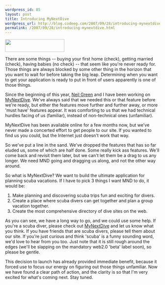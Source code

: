 ```yaml
--- 
wordpress_id: 85
layout: post
title: Introducing MyNextDive
wordpress_url: http://blog.codeeg.com/2007/09/28/introducing-mynextdive/
permalink: /2007/09/28/introducing-mynextdive.html
---
```

<a href="http://mynextdive.com"><img class="aligncenter size-full wp-image-107" src="/images/wp/mnd_logo.gif" alt="" width="193" height="41" /></a>

There are some things -- buying your first home (check), getting married (check), having babies (no check) -- that seem like you're never ready for. Those things are always blocked by some other thing in the horizon that you want to wait for before taking the big leap.  Determining when you want to get your application is ready to put in front of users apparently is one of those things.

Since the beginning of this year, <a title="Neil Green's Profile on MyNextDive" href="http://www.mynextdive.com/profile/show/9-neil-green">Neil Green</a> and I have been working on <a title="MyNextDive, Scuba Trip Planning" href="http://www.mynextdive.com">MyNextDive</a>.  We've always said that we needed this or that feature before we're ready, but either the features move further and further away, or more 'must have' features appear.  It was comforting to us that we had technical hurdles facing of us (familiar), instead of non-technical ones (unfamiliar).

MyNextDive has been available online for a few months now, but we've never made a concerted effort to get people to our site.  If you wanted to find us you could, but the Internet just doesn't work that way.

So we've put a line in the sand.  We've dropped the features that has so far eluded us, some of which are half done.  Some really kick ass features.  We'll come back and revisit them later, but we can't let them be a drag to us any longer.  We need MND going and dragging us along, and not the other way around.

So what is MyNextDive?  We want to build the ultimate application for planning scuba vacations.  If I have to pick 3 things I want MND to do, it would be:
<ol>
	<li>Make planning and discovering scuba trips fun and exciting for divers.</li>
	<li>Create a place where scuba divers can get together and plan a group vacation together.</li>
	<li>Create the most comprehensive directory of dive sites on the web.</li>
</ol>
As you can see, we have a long way to go, and we could use some help.   If you're a scuba diver, please check out <a title="MyNextDive, Scuba Trip Planning" href="http://www.mynextdive.com">MyNextDive</a> and let us know what you think.  If you have friends that are scuba divers, please tell them about our site.  If you're just curious and think 'scuba' is a funny sounding word, we'd love to hear from you too.  Just note that it is still rough around the edges (we'll be slapping on the mandatory web2.0 'beta' label soon), so please be gentle.

This decision to launch has already provided immediate benefit, because it forced use to focus our energy on figuring out those things unfamiliar.  Now we have found  a clear path of action, and the clarity is so that I'm very excited for what's coming next.  Stay tuned.
